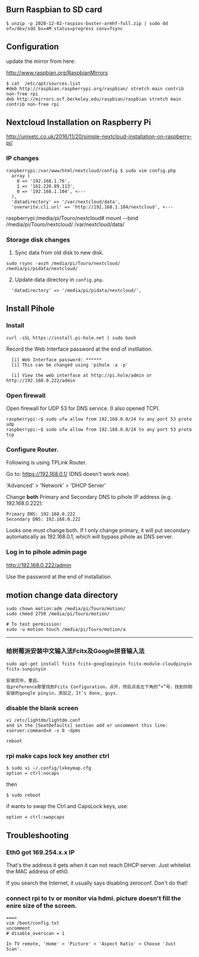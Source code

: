 ## Burn Raspbian to SD card

```
$ unzip -p 2020-12-02-raspios-buster-armhf-full.zip | sudo dd of=/dev/sdd bs=4M status=progress conv=fsync
```

## Configuration

update the mirror from here:

http://www.raspbian.org/RaspbianMirrors

```
$ cat  /etc/apt/sources.list
#deb http://raspbian.raspberrypi.org/raspbian/ stretch main contrib non-free rpi
deb http://mirrors.ocf.berkeley.edu/raspbian/raspbian stretch main contrib non-free rpi
```


## Nextcloud Installation on Raspberry Pi

http://unixetc.co.uk/2016/11/20/simple-nextcloud-installation-on-raspberry-pi/

### IP changes

```
raspberrypi:/var/www/html/nextcloud/config $ sudo vim config.php
  array (
    0 => '192.168.1.76',
    1 => '162.228.89.113',
    0 => '192.168.1.104', <---
  ),
  'datadirectory' => '/var/nextcloud/data',
  'overwrite.cli.url' => 'http://192.168.1.104/nextcloud', <---
```

raspberrypi:/media/pi/Touro/nextcloud# mount --bind /media/pi/Touro/nextcloud/ /var/nextcloud/data/

### Storage disk changes

1. Sync data from old disk to new disk.

```
sudo rsync -avzh /media/pi/Touro/nextcloud/ /media/pi/pidata/nextcloud/
```

2. Update data directory in `config.php`.

```
  'datadirectory' => '/media/pi/pidata/nextcloud/',
```

## Install Pihole

### Install

```
curl -sSL https://install.pi-hole.net | sudo bash
```

Record the Web Interface password at the end of instllation.

```
  [i] Web Interface password: ******
  [i] This can be changed using 'pihole -a -p'

  [i] View the web interface at http://pi.hole/admin or http://192.168.0.222/admin
```

### Open firewall 

Open firewall for UDP 53 for DNS service. (I also opened TCP).

```
raspberrypi:~$ sudo ufw allow from 192.168.0.0/24 to any port 53 proto udp
raspberrypi:~$ sudo ufw allow from 192.168.0.0/24 to any port 53 proto tcp
```

### Configure Router.

Following is using TPLink Router.

Go to:
https://192.168.0.1/
(DNS doesn't work now).

'Advanced' > 'Network' > 'DHCP Server'

Change **both** Primary and Secondary DNS to pihole IP address (e.g. 192.168.0.222):

```
Primary DNS: 192.168.0.222
Secondary DNS: 192.168.0.222
```
Looks one must change both. If I only change primary, 
it will put secondary automatically as 192.168.0.1, 
which will bypass pihole as DNS server.

### Log in to pihole admin page

http://192.168.0.222/admin

Use the password at the end of installation.

## motion change data directory

```
sudo chown motion:adm /media/pi/Touro/motion/
sudo chmod 2750 /media/pi/Touro/motion/

# To test permission:
sudo -u motion touch /media/pi/Touro/motion/a
```
------------------------------------------------------
### 给树莓派安装中文输入法Fcitx及Google拼音输入法
```
sudo apt-get install fcitx fcitx-googlepinyin fcitx-module-cloudpinyin fcitx-sunpinyin

安装完毕，重启。
在preference那里找到Fcitx Configuration，点开，然后点击左下角的”+”号，找到你刚安装的google pinyin，添加之，It’s done, guys.
```

### disable the blank screen

```
vi /etc/lightdm/lightdm.conf
and in the [SeatDefaults] section add or uncomment this line:
xserver-command=X -s 0 -dpms

reboot
```

### rpi make caps lock key another ctrl

```
$ sudo vi ~/.config/lxkeymap.cfg
option = ctrl:nocaps
```

then

```
$ sudo reboot
```

if wants to swap the Ctrl and CapsLock keys, use:

```
option = ctrl:swapcaps
```

## Troubleshooting

### Eth0 got 169.254.x.x IP

That's the address it gets when it can not reach DHCP server. Just whitelist the MAC address of eth0.

If you search the Internet, it usually says disabling zeroconf. Don't do that!


### connect rpi to tv or monitor via hdmi. picture doesn't fill the enire size of the screen.

```
===>
vim /boot/config.txt
uncomment
# disable_overscan = 1

In TV remote, 'Home' > 'Picture' > 'Aspect Ratio' > Choose 'Just Scan'.
```

